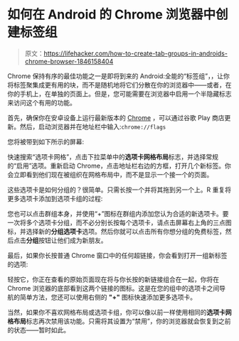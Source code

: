 # 如何在 Android 的 Chrome 浏览器中创建标签组

> 原文：<https://lifehacker.com/how-to-create-tab-groups-in-androids-chrome-browser-1846158404>

Chrome 保持有序的最佳功能之一是即将到来的 Android:全能的“标签组”，，让你将标签聚集成更有用的块，而不是随机地将它们分散在你的浏览器中——或者，在你的手机上，在单独的页面上。但是，您可能需要在浏览器中启用一个半隐藏标志来访问这个有用的功能。



首先，确保你在安卓设备上运行最新版本的 [Chrome](https://play.google.com/store/apps/details?id=com.android.chrome&hl=en_US&gl=US) ，可以通过谷歌 Play 商店更新。然后，启动浏览器并在地址栏中输入:`chrome://flags`

您将被带到如下所示的屏幕:

快速搜索“选项卡网格”，点击下拉菜单中的**选项卡网格布局**标志，并选择常规的“启用”选项。重新启动 Chrome，点击地址栏右边的方框，打开几个新标签。你会立即看到他们现在被组织在网格布局中，而不是显示一个接一个的页面。

这些选项卡是如何分组的？很简单。只需长按一个并将其拖到另一个上。R 重复将更多选项卡添加到选项卡组的过程:

您也可以点击群组本身，并使用“+”图标在群组内添加您认为合适的新选项卡。要一次将多个选项卡分组，而不必分别长按每个选项卡，请点击屏幕右上角的三点图标，并选择新的**分组选项卡**选项。然后你就可以点击所有你想分组的免费标签，然后点击**分组**按钮让他们成为新朋友。

最后，如果你长按普通 Chrome 窗口中的任何超链接，你会看到打开一组新标签的选项:

轻按它，你正在查看的原始页面现在将与你长按的新链接组合在一起，你将在 Chrome 浏览器的底部看到这两个链接的图标。这是在您的组中的选项卡之间导航的简单方法，您还可以使用右侧的 **"+"** 图标快速添加更多选项卡。

当然，如果你不喜欢网格布局或选项卡组，你可以像以前一样使用相同的**选项卡网格布局**标志再次禁用该功能。只需将其设置为“禁用”，你的浏览器就会恢复到之前的状态——暂时如此。